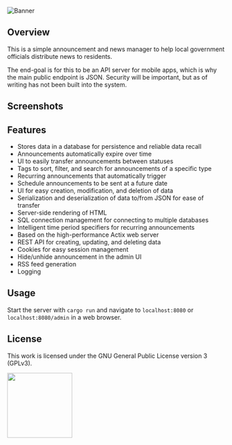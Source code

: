 ![Banner](https://s-christy.com/status-banner-service/florence-announcement-system/banner-slim.svg)

## Overview

This is a simple announcement and news manager to help local government
officials distribute news to residents.

The end-goal is for this to be an API server for mobile apps, which is why the
main public endpoint is JSON. Security will be important, but as of writing has
not been built into the system.

## Screenshots

## Features

- Stores data in a database for persistence and reliable data recall
- Announcements automatically expire over time
- UI to easily transfer announcements between statuses
- Tags to sort, filter, and search for announcements of a specific type
- Recurring announcements that automatically trigger
- Schedule announcements to be sent at a future date
- UI for easy creation, modification, and deletion of data
- Serialization and deserialization of data to/from JSON for ease of transfer
- Server-side rendering of HTML
- SQL connection management for connecting to multiple databases
- Intelligent time period specifiers for recurring announcements
- Based on the high-performance Actix web server
- REST API for creating, updating, and deleting data
- Cookies for easy session management
- Hide/unhide announcement in the admin UI
- RSS feed generation
- Logging

## Usage

Start the server with `cargo run` and navigate to `localhost:8080` or
`localhost:8080/admin` in a web browser.

## License

This work is licensed under the GNU General Public License version 3 (GPLv3).

[<img src="https://s-christy.com/status-banner-service/GPLv3_Logo.svg" width="150" />](https://www.gnu.org/licenses/gpl-3.0.en.html)
